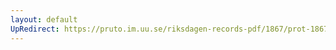 ```yaml
---
layout: default
UpRedirect: https://pruto.im.uu.se/riksdagen-records-pdf/1867/prot-1867--fk--426/prot-1867--fk--426_054.pdf
---
```

